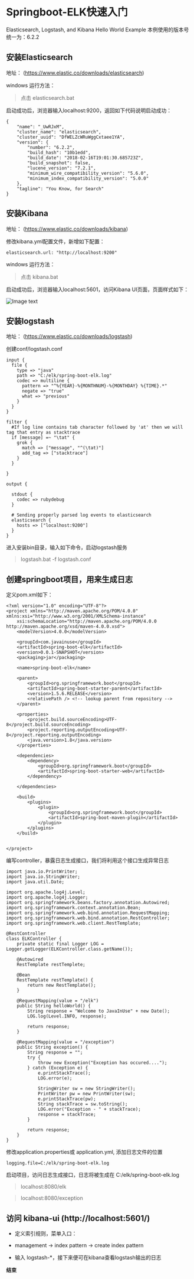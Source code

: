 # Springboot-ELK快速入门
Elasticsearch, Logstash, and Kibana Hello World Example 本例使用的版本号统一为：6.2.2
 
## 安装Elasticsearch 
地址： (https://www.elastic.co/downloads/elasticsearch)   
     
windows 运行方法：       
   
>点击 elasticsearch.bat          
        
启动成功后，浏览器输入localhost:9200，返回如下代码说明启动成功：        
```   
{       
    "name": "_UwRJxM",    
    "cluster_name": "elasticsearch",      
    "cluster_uuid": "DfWELZcWRuWggCxtaee1YA",  
    "version": {   
        "number": "6.2.2",  
        "build_hash": "10b1edd",   
        "build_date": "2018-02-16T19:01:30.685723Z",  
        "build_snapshot": false,  
        "lucene_version": "7.2.1",  
        "minimum_wire_compatibility_version": "5.6.0",  
        "minimum_index_compatibility_version": "5.0.0"  
    },  
    "tagline": "You Know, for Search"  
}
``` 
 
   
## 安装Kibana  
地址： (https://www.elastic.co/downloads/kibana)  
 
修改kibana.yml配置文件，新增如下配置：  

`elasticsearch.url: "http://localhost:9200"`

windows 运行方法： 

>点击 kibana.bat

启动成功后，浏览器输入localhost:5601，访问Kibana UI页面，页面样式如下：

![Image text](https://ss1.bdstatic.com/70cFvXSh_Q1YnxGkpoWK1HF6hhy/it/u=1228117569,2186082610&fm=26&gp=0.jpg)


## 安装logstash
地址： (https://www.elastic.co/downloads/logstash)

创建conf/logstash.conf
```
input {
  file {
    type => "java"
    path => "C:/elk/spring-boot-elk.log"
    codec => multiline {
      pattern => "^%{YEAR}-%{MONTHNUM}-%{MONTHDAY} %{TIME}.*"
      negate => "true"
      what => "previous"  
    }
  } 
}
 
filter {
  #If log line contains tab character followed by 'at' then we will tag that entry as stacktrace
  if [message] =~ "\tat" {
    grok {
      match => ["message", "^(\tat)"]
      add_tag => ["stacktrace"]
    }
  }
 
}
 
output {
   
  stdout { 
    codec => rubydebug
  }
 
  # Sending properly parsed log events to elasticsearch
  elasticsearch {
    hosts => ["localhost:9200"]
  }
}
```

进入安装bin目录，输入如下命令，启动logstash服务

>logstash.bat -f logstash.conf

## 创建springboot项目，用来生成日志

定义pom.xml如下：

```
<?xml version="1.0" encoding="UTF-8"?>
<project xmlns="http://maven.apache.org/POM/4.0.0" xmlns:xsi="http://www.w3.org/2001/XMLSchema-instance"
	xsi:schemaLocation="http://maven.apache.org/POM/4.0.0 http://maven.apache.org/xsd/maven-4.0.0.xsd">
	<modelVersion>4.0.0</modelVersion>

	<groupId>com.javainuse</groupId>
	<artifactId>spring-boot-elk</artifactId>
	<version>0.0.1-SNAPSHOT</version>
	<packaging>jar</packaging>

	<name>spring-boot-elk</name>

	<parent>
		<groupId>org.springframework.boot</groupId>
		<artifactId>spring-boot-starter-parent</artifactId>
		<version>1.5.6.RELEASE</version>
		<relativePath /> <!-- lookup parent from repository -->
	</parent>

	<properties>
		<project.build.sourceEncoding>UTF-8</project.build.sourceEncoding>
		<project.reporting.outputEncoding>UTF-8</project.reporting.outputEncoding>
		<java.version>1.8</java.version>
	</properties>

	<dependencies>
		<dependency>
			<groupId>org.springframework.boot</groupId>
			<artifactId>spring-boot-starter-web</artifactId>
		</dependency>

	</dependencies>

	<build>
		<plugins>
			<plugin>
				<groupId>org.springframework.boot</groupId>
				<artifactId>spring-boot-maven-plugin</artifactId>
			</plugin>
		</plugins>
	</build>


</project>
```

编写controller，暴露日志生成接口，我们将利用这个接口生成异常日志

```
import java.io.PrintWriter;
import java.io.StringWriter;
import java.util.Date;

import org.apache.log4j.Level;
import org.apache.log4j.Logger;
import org.springframework.beans.factory.annotation.Autowired;
import org.springframework.context.annotation.Bean;
import org.springframework.web.bind.annotation.RequestMapping;
import org.springframework.web.bind.annotation.RestController;
import org.springframework.web.client.RestTemplate;

@RestController
class ELKController {
	private static final Logger LOG = Logger.getLogger(ELKController.class.getName());

	@Autowired
	RestTemplate restTemplete;

	@Bean
	RestTemplate restTemplate() {
		return new RestTemplate();
	}

	@RequestMapping(value = "/elk")
	public String helloWorld() {
		String response = "Welcome to JavaInUse" + new Date();
		LOG.log(Level.INFO, response);

		return response;
	}

	@RequestMapping(value = "/exception")
	public String exception() {
		String response = "";
		try {
			throw new Exception("Exception has occured....");
		} catch (Exception e) {
			e.printStackTrace();
			LOG.error(e);

			StringWriter sw = new StringWriter();
			PrintWriter pw = new PrintWriter(sw);
			e.printStackTrace(pw);
			String stackTrace = sw.toString();
			LOG.error("Exception - " + stackTrace);
			response = stackTrace;
		}

		return response;
	}
}
```

修改application.properties或 application.yml, 添加日志文件的位置 

```
logging.file=C:/elk/spring-boot-elk.log
```

启动项目，访问日志生成接口，日志将被生成在 C:/elk/spring-boot-elk.log

>localhost:8080/elk

>localhost:8080/exception

## 访问 kibana-ui (http://localhost:5601/) 

- 定义索引规则，菜单入口：

- management -> index pattern -> create index pattern 

- 输入 logstash-*，接下来便可在kibana查看logstash输出的日志

**结束**











